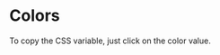 # Colors

To copy the CSS variable, just click on the color value.

<br>

<script lang="ts" setup>
import OnyxColorPalettes from "./.vitepress/components/OnyxColorPalettes.vue";
</script>

<OnyxColorPalettes />
